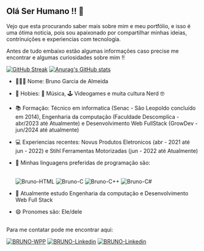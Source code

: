 ## Olá Ser Humano !! 🖖

Vejo que esta procurando saber mais sobre mim e meu portfólio, e isso é uma ótima noticia, pois sou apaixonado por compartilhar minhas ideias, contrinuições e experiencias com tecnologia.

Antes de tudo embaixo estão algumas informações caso precise me encontrar e algumas curiosidades sobre mim !!

[![GitHub Streak](https://streak-stats.demolab.com?user=brunogdalmeoda&theme=tokyonight-duo&locale=pt_BR&date_format=M%20j%5B%2C%20Y%5D&hide_total_contributions=true)](https://git.io/streak-stats)
[![Anurag's GitHub stats](https://github-readme-stats.vercel.app/api?username=brunogdalmeida&show_icons=true&theme=tokyonight)](https://github.com/anuraghazra/github-readme-stats)



- 🧑🏻‍🚀 Nome: Bruno Garcia de Almeida
- 🌱 Hobies: 🎸 Música, 🕹️ Videogames e muita cultura Nerd 🤓
- 📚 Formação: Técnico em informatica (Senac - São Leopoldo concluído em 2014), Engenharia da computação (Faculdade Descomplica - abr/2023 até Atualmente) e Desenvolvimento Web FullStack (GrowDev - jun/2024 até atualmente) 
- 💻 Experiencias recentes: Novus Produtos Eletronicos (abr - 2021 até jun - 2022) e Stihl Ferramentas Motorizadas (jun - 2022 até Atualmente)
- 🤖 Minhas linguagens preferidas de programação são:
  <div style="display: inline-block;"><br>
        <img align="center" alt="Bruno-HTML" src="https://img.shields.io/badge/HTML5-E34F26?style=for-the-badge&logo=html5&logoColor=white">
        <img align="center" alt="Bruno-C" src="https://img.shields.io/badge/Python-14354C?style=for-the-badge&logo=python&logoColor=white">
        <img align="center" alt="Bruno-C++" src="https://img.shields.io/badge/C%2B%2B-00599C?style=for-the-badge&logo=c%2B%2B&logoColor=white">
        <img align="center" alt="Bruno-C#" src="https://img.shields.io/badge/C%23-239120?style=for-the-badge&logo=c-sharp&logoColor=white">
    </div>
    
- 📜 Atualmente estudo Engenharia da computação e Desenvolvimento Web Full Stack
- 😄 Pronomes são: Ele/dele
##

Para me contatar pode me encontrar aqui:
  <div>
        <a href="https://contate.me/brunogdalmeida" target="_blank"><img src="https://img.shields.io/badge/WhatsApp-25D366?style=for-the-badge&logo=whatsapp&logoColor=white" alt="BRUNO-WPP"></a>
        <a href="https://www.linkedin.com/in/bruno-g-903053b1/" target="_blank"><img src="https://img.shields.io/badge/LinkedIn-0077B5?style=for-the-badge&logo=linkedin&logoColor=white" alt="BRUNO-Linkedin"></a>
        <a href="mailto:brunogdalmeida611@gmail.com" target="_blank"><img src="https://img.shields.io/badge/Gmail-D14836?style=for-the-badge&logo=gmail&logoColor=white" alt="BRUNO-Linkedin"></a>
